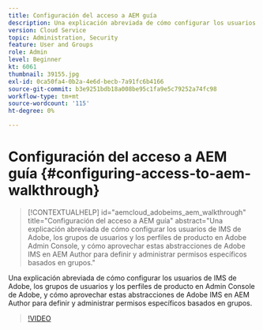 ```yaml
---
title: Configuración del acceso a AEM guía
description: Una explicación abreviada de cómo configurar los usuarios de IMS de Adobe, los grupos de usuarios y los perfiles de producto en Admin Console de Adobe, y cómo aprovechar estas abstracciones de Adobe IMS en AEM Author para definir y administrar permisos específicos basados en grupos.
version: Cloud Service
topic: Administration, Security
feature: User and Groups
role: Admin
level: Beginner
kt: 6061
thumbnail: 39155.jpg
exl-id: 0ca50fa4-0b2a-4e6d-becb-7a91fc6b4166
source-git-commit: b3e9251bdb18a008be95c1fa9e5c79252a74fc98
workflow-type: tm+mt
source-wordcount: '115'
ht-degree: 0%

---
```


# Configuración del acceso a AEM guía {#configuring-access-to-aem-walkthrough}

>[!CONTEXTUALHELP]
>id="aemcloud_adobeims_aem_walkthrough"
>title="Configuración del acceso a AEM guía"
>abstract="Una explicación abreviada de cómo configurar los usuarios de IMS de Adobe, los grupos de usuarios y los perfiles de producto en Adobe Admin Console, y cómo aprovechar estas abstracciones de Adobe IMS en AEM Author para definir y administrar permisos específicos basados en grupos."

Una explicación abreviada de cómo configurar los usuarios de IMS de Adobe, los grupos de usuarios y los perfiles de producto en Admin Console de Adobe, y cómo aprovechar estas abstracciones de Adobe IMS en AEM Author para definir y administrar permisos específicos basados en grupos.

>[!VIDEO](https://video.tv.adobe.com/v/39155?quality=12&learn=on)
